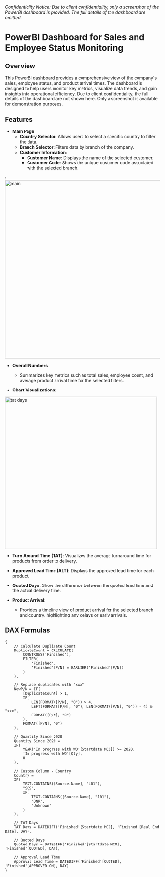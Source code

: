 
*Confidentiality Notice: Due to client confidentiality, only a screenshot of the PowerBI dashboard is provided. The full details of the dashboard are omitted.*

# PowerBI Dashboard for Sales and Employee Status Monitoring

## Overview
This PowerBI dashboard provides a comprehensive view of the company's sales, employee status, and product arrival times. The dashboard is designed to help users monitor key metrics, visualize data trends, and gain insights into operational efficiency. Due to client confidentiality, the full details of the dashboard are not shown here. Only a screenshot is available for demonstration purposes.

## Features
- **Main Page**
  - **Country Selector**: Allows users to select a specific country to filter the data.
  - **Branch Selector**: Filters data by branch of the company.
  - **Customer Information**:
    - **Customer Name**: Displays the name of the selected customer.
    - **Customer Code**: Shows the unique customer code associated with the selected branch.
    
:<img width="580" alt="main" src="https://github.com/user-attachments/assets/6999e75d-0491-4411-9e3f-9c1d07ab2d22" />
- **Overall Numbers**
  - Summarizes key metrics such as total sales, employee count, and average product arrival time for the selected filters.


- **Chart Visualizations**:
<img width="494" alt="tat days" src="https://github.com/user-attachments/assets/4f38d180-4028-469b-8b9c-058bcc0f61de" />

  - **Turn Around Time (TAT)**: Visualizes the average turnaround time for products from order to delivery.
  - **Approved Lead Time (ALT)**: Displays the approved lead time for each product.
  - **Quoted Days**: Show the difference between the quoted lead time and the actual delivery time.

- **Product Arrival**:
  - Provides a timeline view of product arrival for the selected branch and country, highlighting any delays or early arrivals.

## DAX Formulas
```DAX
{
    // Calculate Duplicate Count
    DuplicateCount = CALCULATE(
        COUNTROWS('Finished'),
        FILTER(
            'Finished',
            'Finished'[P/N] = EARLIER('Finished'[P/N])
        )
    ),

    // Replace duplicates with "xxx"
    NewP/N = IF(
        [DuplicateCount] > 1, 
        IF(
            LEN(FORMAT([P/N], "0")) > 4,
            LEFT(FORMAT([P/N], "0"), LEN(FORMAT([P/N], "0")) - 4) & "xxx",
            FORMAT([P/N], "0")
        ), 
        FORMAT([P/N], "0")
    ),

    // Quantity Since 2020
    Quantity Since 2020 = 
    IF(
        YEAR('In progress with WO'[Startdate MCO]) >= 2020, 
        'In progress with WO'[Qty], 
        0
    ),

    // Custom Column - Country
    Country = 
    IF(
        TEXT.CONTAINS([Source.Name], "L01"), 
        "SCS", 
        IF(
            TEXT.CONTAINS([Source.Name], "101"), 
            "DNR", 
            "Unknown"
        )
    ),

    // TAT Days
    TAT Days = DATEDIFF('Finished'[Startdate MCO], 'Finished'[Real End Date], DAY),

    // Quoted Days
    Quoted Days = DATEDIFF('Finished'[Startdate MCO], 'Finished'[QUOTED], DAY),

    // Approval Lead Time
    Approval Lead Time = DATEDIFF('Finished'[QUOTED], 'Finished'[APPROVED ON], DAY)
}



